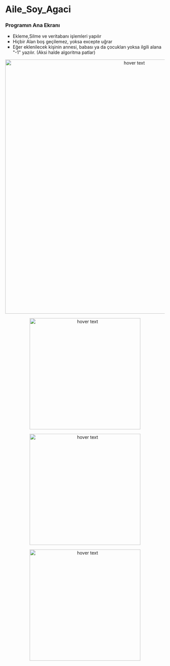 # Aile_Soy_Agaci
 

<h3>Programın Ana Ekranı</h3>
<ul type="square">
<li>Ekleme,Silme ve veritabanı işlemleri yapılır</li>
<li>Hiçbir Alan boş geçilemez, yoksa excepte uğrar</li>
<li>Eğer eklenilecek kişinin annesi, babası ya da çocukları yoksa ilgili alana "-1" yazılır. (Aksi halde algoritma patlar)</li>
</ul>

<p align="center">
  <img src="https://user-images.githubusercontent.com/82450697/117829171-2d8f0000-b27b-11eb-8193-7b60eb1763fa.PNG" width="800" title="hover text">
</p>

<p align="center">
  <img src="" width="350" title="hover text">
</p>

<p align="center">
  <img src="" width="350" title="hover text">
</p>

<p align="center">
  <img src="" width="350" title="hover text">
</p>
